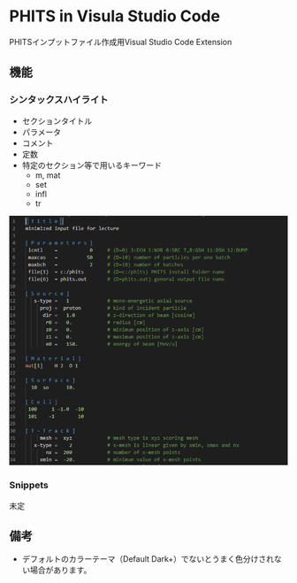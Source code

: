 # PHITS in Visula Studio Code

PHITSインプットファイル作成用Visual Studio Code Extension

## 機能

### シンタックスハイライト

- セクションタイトル
- パラメータ
- コメント
- 定数
- 特定のセクション等で用いるキーワード
    - m, mat
    - set
    - infl
    - tr

![capture](https://raw.githubusercontent.com/hiroyuki-hasemi/PHITS-Input-Support/images/capture1.PNG)

### Snippets

未定

## 備考

- デフォルトのカラーテーマ（Default Dark+）でないとうまく色分けされない場合があります。
